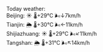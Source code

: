 Today weather:  
Beijing: ☀️   🌡️+29°C 🌬️↓7km/h  
Tianjin: 🌦   🌡️+30°C 🌬️←11km/h  
Shijiazhuang: ☀️   🌡️+29°C 🌬️↙11km/h  
Tangshan: 🌦   🌡️+31°C 🌬️↖14km/h  
